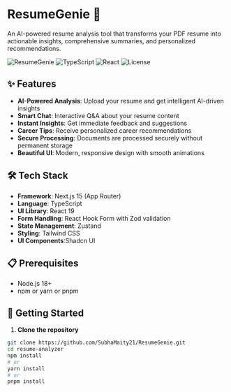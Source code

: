 # ResumeGenie 🚀

An AI-powered resume analysis tool that transforms your PDF resume into actionable insights, comprehensive summaries, and personalized recommendations.

![ResumeGenie](https://img.shields.io/badge/Next.js-15-black)
![TypeScript](https://img.shields.io/badge/TypeScript-5-blue)
![React](https://img.shields.io/badge/React-19-blue)
![License](https://img.shields.io/badge/license-MIT-green)

## ✨ Features

- **AI-Powered Analysis**: Upload your resume and get intelligent AI-driven insights
- **Smart Chat**: Interactive Q&A about your resume content
- **Instant Insights**: Get immediate feedback and suggestions
- **Career Tips**: Receive personalized career recommendations
- **Secure Processing**: Documents are processed securely without permanent storage
- **Beautiful UI**: Modern, responsive design with smooth animations

## 🛠️ Tech Stack

- **Framework**: Next.js 15 (App Router)
- **Language**: TypeScript
- **UI Library**: React 19
- **Form Handling**: React Hook Form with Zod validation
- **State Management**: Zustand
- **Styling**: Tailwind CSS
- **UI Components**:Shadcn UI

## 📋 Prerequisites

- Node.js 18+
- npm or yarn or pnpm

## 🚀 Getting Started

1. **Clone the repository**

```bash
git clone https://github.com/SubhaMaity21/ResumeGenie.git
cd resume-analyzer
npm install
# or
yarn install
# or
pnpm install
